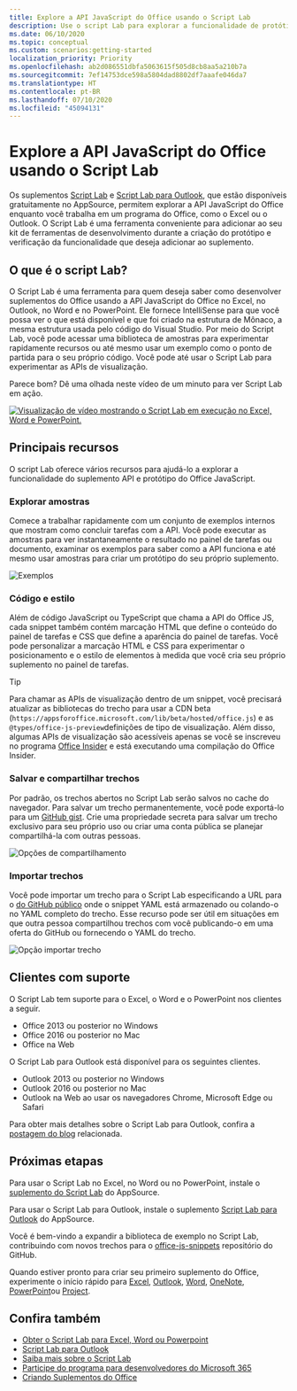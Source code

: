 ```yaml
---
title: Explore a API JavaScript do Office usando o Script Lab
description: Use o script Lab para explorar a funcionalidade de protótipo e a API do Office JS.
ms.date: 06/10/2020
ms.topic: conceptual
ms.custom: scenarios:getting-started
localization_priority: Priority
ms.openlocfilehash: ab2d086551dbfa5063615f505d8cb8aa5a210b7a
ms.sourcegitcommit: 7ef14753dce598a5804dad8802df7aaafe046da7
ms.translationtype: HT
ms.contentlocale: pt-BR
ms.lasthandoff: 07/10/2020
ms.locfileid: "45094131"
---
```

# <a name="explore-office-javascript-api-using-script-lab"></a>Explore a API JavaScript do Office usando o Script Lab

Os suplementos [Script Lab](https://appsource.microsoft.com/product/office/WA104380862) e [Script Lab para Outlook](https://appsource.microsoft.com/product/office/wa200001603), que estão disponíveis gratuitamente no AppSource, permitem explorar a API JavaScript do Office enquanto você trabalha em um programa do Office, como o Excel ou o Outlook. O Script Lab é uma ferramenta conveniente para adicionar ao seu kit de ferramentas de desenvolvimento durante a criação do protótipo e verificação da funcionalidade que deseja adicionar ao suplemento.

## <a name="what-is-script-lab"></a>O que é o script Lab?

O Script Lab é uma ferramenta para quem deseja saber como desenvolver suplementos do Office usando a API JavaScript do Office no Excel, no Outlook, no Word e no PowerPoint. Ele fornece IntelliSense para que você possa ver o que está disponível e que foi criado na estrutura de Mônaco, a mesma estrutura usada pelo código do Visual Studio. Por meio do Script Lab, você pode acessar uma biblioteca de amostras para experimentar rapidamente recursos ou até mesmo usar um exemplo como o ponto de partida para o seu próprio código. Você pode até usar o Script Lab para experimentar as APIs de visualização.

Parece bom? Dê uma olhada neste vídeo de um minuto para ver Script Lab em ação.

[![Visualização de vídeo mostrando o Script Lab em execução no Excel, Word e PowerPoint.](../images/screenshot-wide-youtube.png 'Visualização de vídeo do Script Lab')](https://aka.ms/scriptlabvideo)

## <a name="key-features"></a>Principais recursos

O script Lab oferece vários recursos para ajudá-lo a explorar a funcionalidade do suplemento API e protótipo do Office JavaScript.

### <a name="explore-samples"></a>Explorar amostras

Comece a trabalhar rapidamente com um conjunto de exemplos internos que mostram como concluir tarefas com a API. Você pode executar as amostras para ver instantaneamente o resultado no painel de tarefas ou documento, examinar os exemplos para saber como a API funciona e até mesmo usar amostras para criar um protótipo do seu próprio suplemento.

![Exemplos](../images/script-lab-samples.jpg)

### <a name="code-and-style"></a>Código e estilo

Além de código JavaScript ou TypeScript que chama a API do Office JS, cada snippet também contém marcação HTML que define o conteúdo do painel de tarefas e CSS que define a aparência do painel de tarefas. Você pode personalizar a marcação HTML e CSS para experimentar o posicionamento e o estilo de elementos à medida que você cria seu próprio suplemento no painel de tarefas.

> [!TIP]
> Para chamar as APIs de visualização dentro de um snippet, você precisará atualizar as bibliotecas do trecho para usar a CDN beta (`https://appsforoffice.microsoft.com/lib/beta/hosted/office.js`) e as `@types/office-js-preview`definições de tipo de visualização. Além disso, algumas APIs de visualização são acessíveis apenas se você se inscreveu no programa [Office Insider](https://insider.office.com) e está executando uma compilação do Office Insider.

### <a name="save-and-share-snippets"></a>Salvar e compartilhar trechos

Por padrão, os trechos abertos no Script Lab serão salvos no cache do navegador. Para salvar um trecho permanentemente, você pode exportá-lo para um [GitHub gist](https://gist.github.com). Crie uma propriedade secreta para salvar um trecho exclusivo para seu próprio uso ou criar uma conta pública se planejar compartilhá-la com outras pessoas.

![Opções de compartilhamento](../images/script-lab-share.jpg)

### <a name="import-snippets"></a>Importar trechos

Você pode importar um trecho para o Script Lab especificando a URL para o [do GitHub público](https://gist.github.com) onde o snippet YAML está armazenado ou colando-o no YAML completo do trecho. Esse recurso pode ser útil em situações em que outra pessoa compartilhou trechos com você publicando-o em uma oferta do GitHub ou fornecendo o YAML do trecho.

![Opção importar trecho](../images/script-lab-import-snippet.jpg)

## <a name="supported-clients"></a>Clientes com suporte

O Script Lab tem suporte para o Excel, o Word e o PowerPoint nos clientes a seguir.

- Office 2013 ou posterior no Windows
- Office 2016 ou posterior no Mac
- Office na Web

O Script Lab para Outlook está disponível para os seguintes clientes.

- Outlook 2013 ou posterior no Windows
- Outlook 2016 ou posterior no Mac
- Outlook na Web ao usar os navegadores Chrome, Microsoft Edge ou Safari

Para obter mais detalhes sobre o Script Lab para Outlook, confira a [postagem do blog](https://developer.microsoft.com/outlook/blogs/script-lab-now-supports-outlook/) relacionada.

## <a name="next-steps"></a>Próximas etapas

Para usar o Script Lab no Excel, no Word ou no PowerPoint, instale o [suplemento do Script Lab](https://appsource.microsoft.com/product/office/WA104380862) do AppSource. 

Para usar o Script Lab para Outlook, instale o suplemento [Script Lab para Outlook](https://appsource.microsoft.com/product/office/wa200001603) do AppSource.

Você é bem-vindo a expandir a biblioteca de exemplo no Script Lab, contribuindo com novos trechos para o [office-js-snippets](https://github.com/OfficeDev/office-js-snippets#office-js-snippets) repositório do GitHub.

Quando estiver pronto para criar seu primeiro suplemento do Office, experimente o início rápido para [Excel](../quickstarts/excel-quickstart-jquery.md), [Outlook](../quickstarts/outlook-quickstart.md), [Word](../quickstarts/word-quickstart.md), [OneNote](../quickstarts/onenote-quickstart.md), [PowerPoint](../quickstarts/powerpoint-quickstart.md)ou [Project](../quickstarts/project-quickstart.md).

## <a name="see-also"></a>Confira também

- [Obter o Script Lab para Excel, Word ou Powerpoint](https://appsource.microsoft.com/product/office/WA104380862)
- [Script Lab para Outlook](https://appsource.microsoft.com/product/office/wa200001603)
- [Saiba mais sobre o Script Lab](https://github.com/OfficeDev/script-lab#script-lab-a-microsoft-garage-project)
- [Participe do programa para desenvolvedores do Microsoft 365](https://developer.microsoft.com/office/dev-program)
- [Criando Suplementos do Office ](../overview/office-add-ins-fundamentals.md)
